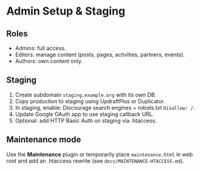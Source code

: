 # Admin Setup & Staging

## Roles
- Admins: full access.
- Editors: manage content (posts, pages, activities, partners, events).
- Authors: own content only.

## Staging
1) Create subdomain `staging.example.org` with its own DB.
2) Copy production to staging using UpdraftPlus or Duplicator.
3) In staging, enable: Discourage search engines + robots.txt `Disallow: /`.
4) Update Google OAuth app to use staging callback URL.
5) Optional: add HTTP Basic Auth on staging via .htaccess.

## Maintenance mode
Use the **Maintenance** plugin or temporarily place `maintenance.html` in web root and add an .htaccess rewrite (see `docs/MAINTENANCE-HTACCESS.md`).